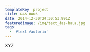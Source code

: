 ```yaml
---
templateKey: project
title: DAS HAUS
date: 2014-12-30T20:30:53.991Z
featuredimage: /img/text_das-haus.jpg
tags:
  - '#text #autorin'
---
```

XYZ
